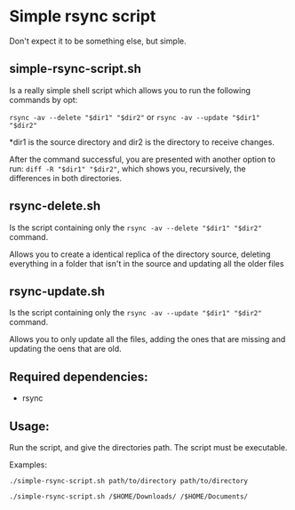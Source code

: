 # Simple rsync script

Don't expect it to be something else, but simple.

## simple-rsync-script.sh

Is a really simple shell script which allows you to run the following commands by opt: 

``rsync -av --delete "$dir1" "$dir2"`` or ``rsync -av --update "$dir1" "$dir2"``

*dir1 is the source directory and dir2 is the directory to receive changes.

After the command successful, you are presented with another option to run: ``diff -R "$dir1" "$dir2"``, which shows you, recursively, the differences in both directories.

## rsync-delete.sh

Is the script containing only the ``rsync -av --delete "$dir1" "$dir2"`` command.

Allows you to create a identical replica of the directory source, deleting everything in a folder that isn't in the source and updating all the older files

## rsync-update.sh

Is the script containing only the ``rsync -av --update "$dir1" "$dir2"`` command.

Allows you to only update all the files, adding the ones that are missing and updating the oens that are old.

## Required dependencies:
- rsync

## Usage:
Run the script, and give the directories path. The script must be executable.

Examples:

``./simple-rsync-script.sh path/to/directory path/to/directory``

``./simple-rsync-script.sh /$HOME/Downloads/ /$HOME/Documents/``
